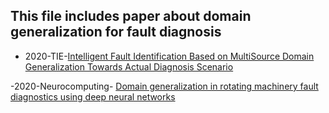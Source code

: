 ## This file includes paper about domain generalization for fault diagnosis


- 2020-TIE-[Intelligent Fault Identification Based on MultiSource Domain Generalization Towards Actual Diagnosis Scenario](https://ieeexplore.ieee.org/document/8643085)


-2020-Neurocomputing- [Domain generalization in rotating machinery fault diagnostics using deep neural networks](https://www.sciencedirect.com/science/article/abs/pii/S0925231220308092)



